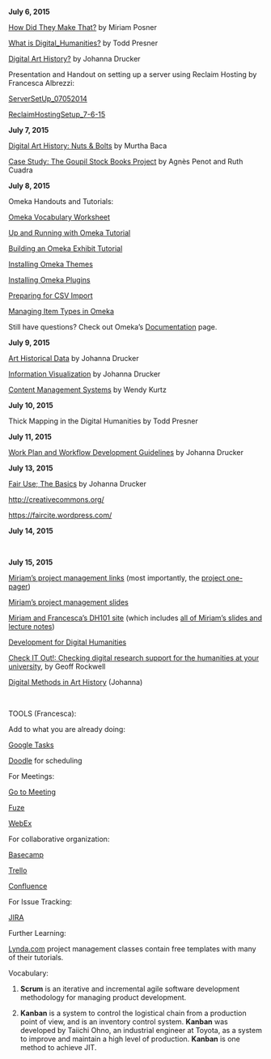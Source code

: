 **July 6, 2015**

[How Did They Make
That?](http://miriamposner.com/blog/how-did-they-make-that-the-video/)
by Miriam Posner

[What is
Digital\_Humanities?](https://www.dropbox.com/s/qkzf5ue3efddetb/Getty_DH_AH_Institute_Presner2015.ppt?dl=0)
by Todd Presner

[Digital Art
History?](http://program.dh.ucla.edu/getty/wp-content/uploads/2015/01/DAH_2015.ppt)
by Johanna Drucker

Presentation and Handout on setting up a server using Reclaim Hosting by
Francesca Albrezzi:

[ServerSetUp\_07052014](http://program.dh.ucla.edu/getty/wp-content/uploads/2015/01/ServerSetUp_07052014.pdf)

[ReclaimHostingSetup\_7-6-15](http://program.dh.ucla.edu/getty/wp-content/uploads/2015/01/ReclaimHostingSetup_7-6-15.docx)

**July 7, 2015**

[Digital Art History: Nuts &
Bolts](http://program.dh.ucla.edu/getty/wp-content/uploads/2015/01/MBacaFor_UCLA_DAH_SummerInstitute2015.pdf)
by Murtha Baca

[Case Study: The Goupil Stock Books
Project](http://program.dh.ucla.edu/getty/wp-content/uploads/2015/01/Digital-Humanities-Institute-V5.pdf)
by Agnès Penot and Ruth Cuadra

**July 8, 2015**

Omeka Handouts and Tutorials:

[Omeka Vocabulary
Worksheet](http://program.dh.ucla.edu/getty/wp-content/uploads/2015/01/OmekaVocabWorksheet.pdf)

[Up and Running with Omeka
Tutorial](http://program.dh.ucla.edu/getty/wp-content/uploads/2015/01/Up-and-Running-with-Omeka.pdf)

[Building an Omeka Exhibit
Tutorial](http://program.dh.ucla.edu/getty/wp-content/uploads/2015/01/Omeka_Exhibit_Handout.pdf)

[Installing Omeka Themes](http://omeka.org/codex/Managing_Themes_2.0)

[Installing Omeka
Plugins](https://docs.google.com/document/d/1gN4NYMEfDI3cvVZMCNgOViTwX2FTND93V1CNZPNuqPw/edit)

[Preparing for CSV
Import](https://omeka.org/codex/Plugins/CSV_Import_2.0)

[Managing Item Types in
Omeka](https://omeka.org/codex/Managing_Item_Types_2.0)

Still have questions? Check out Omeka’s
[Documentation](https://omeka.org/codex/Documentation) page.

**July 9, 2015**

[Art Historical
Data](http://program.dh.ucla.edu/getty/wp-content/uploads/2015/01/DAH_ImageData_2015.ppt)
by Johanna Drucker

[Information
Visualization](http://program.dh.ucla.edu/getty/wp-content/uploads/2015/01/DAH_InfoVizf_2015.ppt)
by Johanna Drucker

[Content Management
Systems](http://program.dh.ucla.edu/getty/wp-content/uploads/2015/01/CMSs.pdf)
by Wendy Kurtz

**July 10, 2015**

Thick Mapping in the Digital Humanities by Todd Presner

**July 11, 2015**

[Work Plan and Workflow Development
Guidelines](http://program.dh.ucla.edu/getty/wp-content/uploads/2015/01/FOR-DAH.doc)
by Johanna Drucker

**July 13, 2015**

[Fair Use; The
Basics](http://program.dh.ucla.edu/getty/wp-content/uploads/2015/01/DAH_FairUse.ppt)
by Johanna Drucker

<http://creativecommons.org/>

<https://faircite.wordpress.com/>

**July 14, 2015**

 

**July 15, 2015**

[Miriam’s project management
links](https://bitly.com/a/bitlinks/1pcJXIx?query=project%20management&tags=Project%20Management%20GettyUCLA%20Art%20History%20Institute)
(most importantly, the [project
one-pager](http://www.slideshare.net/tsierra/the-projectonepager))

[Miriam’s project management
slides](http://program.dh.ucla.edu/getty/wp-content/uploads/2015/01/Project-Management-for-Getty-Institute.pdf)

[Miriam and Francesca’s DH101 site](http://miriamposner.com/dh101f14/)
(which includes [all of Miriam’s slides and lecture
notes](http://miriamposner.com/dh101f14/?page_id=24))

[Development for Digital Humanities](http://devdh.org/)

[Check IT Out!: Checking digital research support for the humanities at
your university](http://4humanities.org/check-it-out/), by Geoff
Rockwell

[Digital Methods in Art
History](http://program.dh.ucla.edu/getty/wp-content/uploads/2015/01/Digital-Methods-for-Art-Historyx.doc)
(Johanna)

 

TOOLS (Francesca):

Add to what you are already doing:

[Google Tasks](https://support.google.com/mail/answer/106237?hl=en)

[Doodle](http://doodle.com/) for scheduling

For Meetings:

[Go to
Meeting](https://www.gotomeeting.com/conferencing/g2msem3?c_name=gget-d-c&c_mark=NAPPC&c_kwd=go_to_meeting-Exact&c_prod=GTM&c_cmp=sf-70150000000adcs&c_date=CATnumber&c_cell=CjwKEAjwiZitBRCy0pb3rIbG9XwSJACmuvvzGYBJFVuqAr2W9yutmqkO0dWJjXM-JoTY2KT9sY-uSRoCprzw_wcB&gclid=CjwKEAjwiZitBRCy0pb3rIbG9XwSJACmuvvzGYBJFVuqAr2W9yutmqkO0dWJjXM-JoTY2KT9sY-uSRoCprzw_wcB&gclsrc=aw.ds)

[Fuze](https://www.fuze.com/landing?utm_source=SEM-Google&utm_medium=cpc&utm_campaign=Search-Brand-US&network=Search&ag=Search-Brand-US-fusemeetings&region=US&gclid=CjwKEAjwiZitBRCy0pb3rIbG9XwSJACmuvvzj-AWcZtLZMd5lwEBx_jlqj9CREDV0jxl53LQ69myCRoCfBbw_wcB)

[WebEx](https://signup.webex.com/webexmeetings/US/sem_acquisition.html?CPM=KNC-sem&TrackID=1031986&country=US&psearchID=webex&channel=sem)

For collaborative organization:

[Basecamp](https://basecamp.com/)

[Trello](https://trello.com/)

[Confluence](https://www.atlassian.com/software/confluence)

For Issue Tracking:

[JIRA](https://www.atlassian.com/software/jira)

Further Learning:

[Lynda.com](http://www.lynda.com/) project management classes contain
free templates with many of their tutorials.

Vocabulary:

1.  <div class="_oDd" data-hveid="70">

    <span class="_Tgc">**Scrum** is an iterative and incremental agile
    software development methodology for managing
    product development.</span>

    </div>

2.  <div class="_oDd" data-hveid="70">

    <span class="_Tgc">**Kanban** is a system to control the logistical
    chain from a production point of view, and is an inventory
    control system. **Kanban** was developed by Taiichi Ohno, an
    industrial engineer at Toyota, as a system to improve and maintain a
    high level of production. **Kanban** is one method to
    achieve JIT.</span>

    </div>


